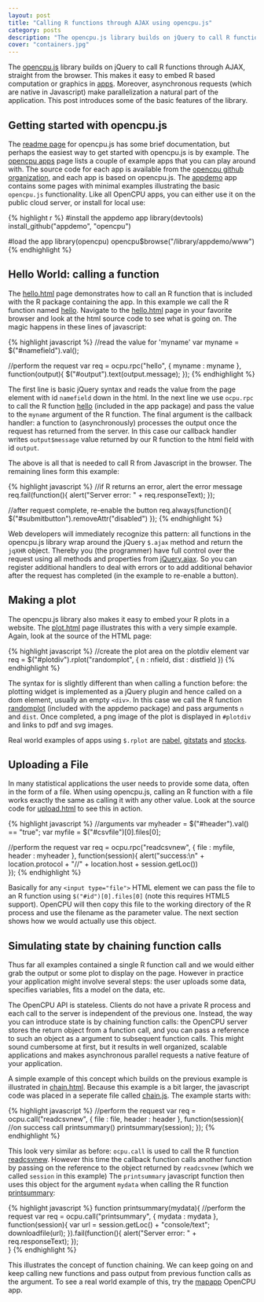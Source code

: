 ```yaml
---
layout: post
title: "Calling R functions through AJAX using opencpu.js"
category: posts
description: "The opencpu.js library builds on jQuery to call R functions though AJAX, straight from the browser. This makes it easy to embed computation or graphics in apps."
cover: "containers.jpg"
---
```


The [opencpu.js](https://public.opencpu.org/jslib.html) library builds on jQuery to call R functions through AJAX, straight from the browser. This makes it easy to embed R based computation or graphics in [apps](https://public.opencpu.org/apps.html). Moreover, asynchronous requests (which are native in Javascript) make parallelization a natural part of the application. This post introduces some of the basic features of the library.

## Getting started with opencpu.js

The [readme page](https://github.com/jeroenooms/opencpu.js#readme) for opencpu.js has some brief documentation, but perhaps the easiest way to get started with opencpu.js is by example. The [opencpu apps](https://public.opencpu.org/apps.html) page lists a couple of example apps that you can play around with. The source code for each app is available from the [opencpu github organization](https://github.com/opencpu), and each app is based on opencpu.js. The [appdemo](https://public.opencpu.org/ocpu/library/appdemo/www/) app contains some pages with minimal examples illustrating the basic `opencpu.js` functionality. Like all OpenCPU apps, you can either use it on the public cloud server, or install for local use:

{% highlight r %}
#install the appdemo app
library(devtools)
install_github("appdemo", "opencpu")

#load the app
library(opencpu)
opencpu$browse("/library/appdemo/www")
{% endhighlight %}



## Hello World: calling a function

The [hello.html](https://public.opencpu.org/ocpu/library/appdemo/www/hello.html) page demonstrates how to call an R function that is included with the R package containing the app. In this example we call the R function named [hello](https://public.opencpu.org/ocpu/library/appdemo/R/hello). Navigate to the [hello.html](https://public.opencpu.org/ocpu/library/appdemo/www/hello.html) page in your favorite browser and look at the html source code to see what is going on. The magic happens in these lines of javascript:

{% highlight javascript %}
//read the value for 'myname'
var myname = $("#namefield").val();

//perform the request
var req = ocpu.rpc("hello", {
  myname : myname
}, function(output){
  $("#output").text(output.message);
});
{% endhighlight %}

The first line is basic jQuery syntax and reads the value from the page element with id `namefield` down in the html. In the next line we use `ocpu.rpc` to call the R function [hello](https://public.opencpu.org/ocpu/library/appdemo/R/hello) (included in the app package) and pass the value to the `myname` argument of the R function. The final argument is the callback handler: a function to (asynchronously) processes the output once the request has returned from the server. In this case our callback handler writes `output$message` value returned by our R function to the html field with id `output`. 

The above is all that is needed to call R from Javascript in the browser. The remaining lines form this example:

{% highlight javascript %}
//if R returns an error, alert the error message
req.fail(function(){
  alert("Server error: " + req.responseText);
});

//after request complete, re-enable the button 
req.always(function(){
  $("#submitbutton").removeAttr("disabled")
});
{% endhighlight %}

Web developers will immediately recognize this pattern: all functions in the opencpu.js library wrap around the jQuery `$.ajax` method and return the `jqXHR` object. Thereby you (the programmer) have full control over the request using all methods and properties from [jQuery.ajax](http://api.jquery.com/jQuery.ajax/). So you can register additional handlers to deal with errors or to add additional behavior after the request has completed (in the example to re-enable a button).

## Making a plot

The opencpu.js library also makes it easy to embed your R plots in a website. The [plot.html](https://public.opencpu.org/ocpu/library/appdemo/www/plot.html) page illustrates this with a very simple example. Again, look at the source of the HTML page: 


{% highlight javascript %}
//create the plot area on the plotdiv element
var req = $("#plotdiv").rplot("randomplot", {
  n : nfield,
  dist : distfield
})
{% endhighlight %}

The syntax for is slightly different than when calling a function before: the plotting widget is implemented as a jQuery plugin and hence called on a dom element, usually an empty `<div>`. In this case we call the R function [randomplot](https://public.opencpu.org/ocpu/library/appdemo/R/randomplot) (included with the appdemo package) and pass arguments `n` and `dist`. Once completed, a png image of the plot is displayed in `#plotdiv` and links to pdf and svg images. 

Real world examples of apps using `$.rplot` are [nabel](https://public.opencpu.org/ocpu/library/nabel/www/), [gitstats](https://public.opencpu.org/ocpu/library/gitstats/www/) and [stocks](https://public.opencpu.org/ocpu/library/stocks/www/).

## Uploading a File

In many statistical applications the user needs to provide some data, often in the form of a file. When using opencpu.js, calling an R function with a file works exactly the same as calling it with any other value. Look at the source code for [upload.html](https://public.opencpu.org/ocpu/library/appdemo/www/upload.html) to see this in action.


{% highlight javascript %}
//arguments
var myheader = $("#header").val() == "true";
var myfile = $("#csvfile")[0].files[0];

//perform the request
var req = ocpu.rpc("readcsvnew", {
  file : myfile,
  header : myheader
}, function(session){
  alert("success:\n" + location.protocol + "//" + location.host + session.getLoc())  
});
{% endhighlight %}

Basically for any `<input type="file">` HTML element we can pass the file to an R function using `$("#id")[0].files[0]` (note this requires HTML5 support). OpenCPU will then copy this file to the working directory of the R process and use the filename as the parameter value. The next section shows how we would actually use this object.

## Simulating state by chaining function calls

Thus far all examples contained a single R function call and we would either grab the output or some plot to display on the page. However in practice your application might involve several steps: the user uploads some data, specifies variables, fits a model on the data, etc. 

The OpenCPU API is stateless. Clients do not have a private R process and each call to the server is independent of the previous one. Instead, the way you can introduce state is by chaining function calls: the OpenCPU server stores the return object from a function call, and you can pass a reference to such an object as a argument to subsequent function calls. This might sound cumbersome at first, but it results in well organized, scalable applications and makes asynchronous parallel requests a native feature of your application. 

A simple example of this concept which builds on the previous example is illustrated in [chain.html](https://public.opencpu.org/ocpu/library/appdemo/www/chain.html). Because this example is a bit larger, the javascript code was placed in a seperate file called [chain.js](https://public.opencpu.org/ocpu/library/appdemo/www/chain.js). The example starts with:

{% highlight javascript %}
//perform the request
var req = ocpu.call("readcsvnew", {
  file : file,
  header : header
}, function(session){
  //on success call printsummary()
  printsummary(session);
});
{% endhighlight %}

This look very similar as before: `ocpu.call` is used to call the R function [readcsvnew](https://public.opencpu.org/ocpu/library/appdemo/R/readcsvnew). However this time the callback function calls another function by passing on the reference to the object returned by `readcsvnew` (which we called `session` in this example) The `printsummary` javascript function then uses this object for the argument `mydata` when calling the R function [printsummary](https://public.opencpu.org/ocpu/library/appdemo/R/printsummary):

{% highlight javascript %}
function printsummary(mydata){
  //perform the request
  var req = ocpu.call("printsummary", {
    mydata : mydata
  }, function(session){
    var url = session.getLoc() +  "console/text";
    downloadfile(url);
  }).fail(function(){
    alert("Server error: " + req.responseText);
  });        
}
{% endhighlight %}

This illustrates the concept of function chaining. We can keep going on and keep calling new functions and pass output from previous function calls as the argument. To see a real world example of this, try the [mapapp](https://public.opencpu.org/ocpu/library/mapapp/www/) OpenCPU app.
